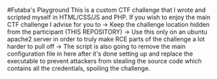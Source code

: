 #Futaba's Playground
This is a custom CTF challenge that I wrote and scripted myself in HTML/CSS/JS and PHP.
If you wish to enjoy the main CTF challenge I advise for you to
  -> Keep the challenge location hidden from the participant (THIS REPOSITORY)
  -> Use this only on an ubuntu apache2 server in order to truly make RCE parts of the challenge a lot harder to pull off
  -> The script is also going to remove the main configuration file in here after it's done setting up and replace the executable to prevent attackers from
  	stealing the source code which contains all the credentials, spoiling the challenge.
